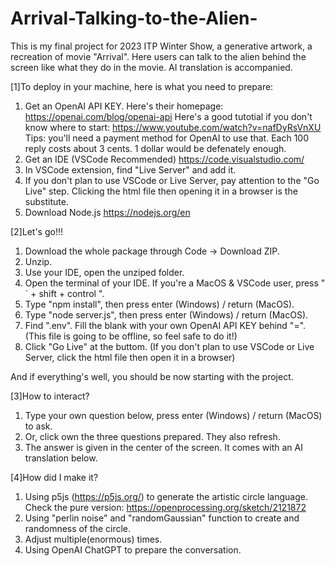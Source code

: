 # Arrival-Talking-to-the-Alien-
This is my final project for 2023 ITP Winter Show, a generative artwork, a recreation of movie "Arrival". Here users can talk to the alien behind the screen like what they do in the movie. AI translation is accompanied.



[1]To deploy in your machine, here is what you need to prepare:

1. Get an OpenAI API KEY.
  Here's their homepage: https://openai.com/blog/openai-api
  Here's a good tutotial if you don't know where to start: https://www.youtube.com/watch?v=nafDyRsVnXU
  Tips: you'll need a payment method for OpenAI to use that. Each 100 reply costs about 3 cents. 1 dollar would be defenately enough.
2. Get an IDE (VSCode Recommended) https://code.visualstudio.com/
3. In VSCode extension, find "Live Server" and add it.
4. If you don't plan to use VSCode or Live Server, pay attention to the "Go Live" step. Clicking the html file then opening it in a browser is the substitute.
5. Download Node.js https://nodejs.org/en



[2]Let's go!!!

1. Download the whole package through Code -> Download ZIP.
2. Unzip.
3. Use your IDE, open the unziped folder.
4. Open the terminal of your IDE. If you're a MacOS & VSCode user, press " ` + shift + control ".
5. Type "npm install", then press enter (Windows) / return (MacOS).
6. Type "node server.js", then press enter (Windows) / return (MacOS).
7. Find ".env". Fill the blank with your own OpenAI API KEY behind "=". (This file is going to be offline, so feel safe to do it!)
8. Click "Go Live" at the buttom. (If you don't plan to use VSCode or Live Server, click the html file then open it in a browser)

And if everything's well, you should be now starting with the project.



[3]How to interact?
1. Type your own question below, press enter (Windows) / return (MacOS) to ask.
2. Or, click own the three questions prepared. They also refresh.
3. The answer is given in the center of the screen. It comes with an AI translation below.



[4]How did I make it?
1. Using p5js (https://p5js.org/) to generate the artistic circle language. Check the pure version: https://openprocessing.org/sketch/2121872
2. Using "perlin noise" and "randomGaussian" function to create and randomness of the circle.
3. Adjust multiple(enormous) times.
4. Using OpenAI ChatGPT to prepare the conversation.
